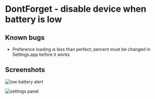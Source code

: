 # DontForget - disable device when battery is low

## Known bugs
* Preference loading is less than perfect; percent must be changed in Settings.app before it works

## Screenshots
![low battery alert](http://modmyi.com/mmi/upload/4ef200af47be1.jpg)

![settings panel](http://modmyi.com/mmi/upload/4f1698cf024fb.png)
